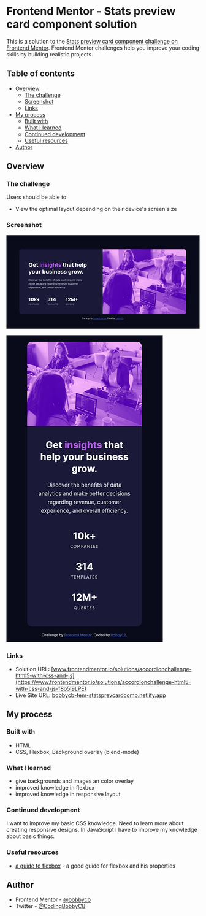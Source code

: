 # Frontend Mentor - Stats preview card component solution

This is a solution to the [Stats preview card component challenge on Frontend Mentor](https://www.frontendmentor.io/challenges/stats-preview-card-component-8JqbgoU62). Frontend Mentor challenges help you improve your coding skills by building realistic projects. 

## Table of contents

- [Overview](#overview)
  - [The challenge](#the-challenge)
  - [Screenshot](#screenshot)
  - [Links](#links)
- [My process](#my-process)
  - [Built with](#built-with)
  - [What I learned](#what-i-learned)
  - [Continued development](#continued-development)
  - [Useful resources](#useful-resources)
- [Author](#author)

## Overview

### The challenge

Users should be able to:

- View the optimal layout depending on their device's screen size
### Screenshot

![Desktop version](/screenshots/desktop.png)

![Mobile version](/screenshots/mobile.png)
### Links

- Solution URL: [www.frontendmentor.io/solutions/accordionchallenge-html5-with-css-and-js](https://www.frontendmentor.io/solutions/accordionchallenge-html5-with-css-and-js-f8o5l9LPE)
- Live Site URL: [bobbycb-fem-statsprevcardcomp.netlify.app](https://bobbycb-fem-statsprevcardcomp.netlify.app)

## My process

### Built with

- HTML
- CSS, Flexbox, Background overlay (blend-mode)

### What I learned

- give backgrounds and images an color overlay
- improved knowledge in flexbox
- improved knowledge in responsive layout

### Continued development

I want to improve my basic CSS knowledge. Need to learn more about creating responsive designs. In JavaScript I have to improve my knowledge about basic things.

### Useful resources

- [a guide to flexbox](https://css-tricks.com/snippets/css/a-guide-to-flexbox/) - a good guide for flexbox and his properties

## Author

- Frontend Mentor - [@bobbycb](https://www.frontendmentor.io/profile/bobbycb)
- Twitter - [@CodingBobbyCB](https://twitter.com/CodingBobbyCB)